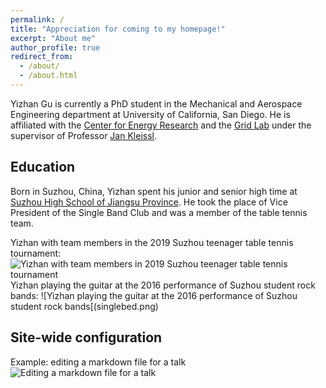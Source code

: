 ```yaml
---
permalink: /
title: "Appreciation for coming to my homepage!"
excerpt: "About me"
author_profile: true
redirect_from: 
  - /about/
  - /about.html
---
```

Yizhan Gu is currently a PhD student in the Mechanical and Aerospace Engineering department at University of California, San Diego. He is affiliated with the [Center for Energy Research](https://cer.ucsd.edu) and the [Grid Lab](http://gridlab.ucsd.edu) under the supervisor of Professor [Jan Kleissl](http://maeresearch.ucsd.edu/kleissl/).


Education
------
Born in Suzhou, China, Yizhan spent his junior and senior high time at [Suzhou High School of Jiangsu Province](https://www.szzx1000.cn). He took the place of Vice President of the Single Band Club and was a member of the table tennis team. 

Yizhan with team members in the 2019 Suzhou teenager table tennis tournament: ![Yizhan with team members in 2019 Suzhou teenager table tennis tournament](tabletennis.png)
Yizhan playing the guitar at the 2016 performance of Suzhou student rock bands: ![Yizhan playing the guitar at the 2016 performance of Suzhou student rock bands[(singlebed.png)

Site-wide configuration
------

Example: editing a markdown file for a talk
![Editing a markdown file for a talk](/images/editing-talk.png)

